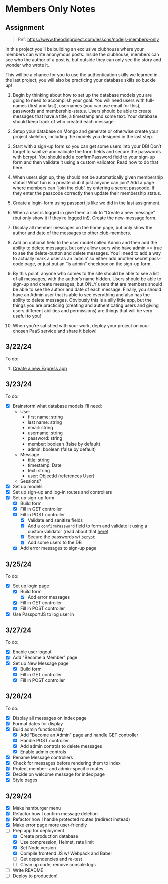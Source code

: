 # Members Only Notes

## Assignment
> Ref: https://www.theodinproject.com/lessons/nodejs-members-only

In this project you’ll be building an exclusive clubhouse where your members can write anonymous posts. Inside the clubhouse, members can see who the author of a post is, but outside they can only see the story and wonder who wrote it.

This will be a chance for you to use the authentication skills we learned in the last project, you will also be practicing your database skills so buckle up!

1. Begin by thinking about how to set up the database models you are going to need to accomplish your goal. You will need users with full-names (first and last), usernames (you can use email for this), passwords and membership-status. Users should be able to create messages that have a title, a timestamp and some text. Your database should keep track of who created each message.

1. Setup your database on Mongo and generate or otherwise create your project skeleton, including the models you designed in the last step.

1. Start with a sign-up form so you can get some users into your DB! Don’t forget to sanitize and validate the form fields and secure the passwords with bcrypt. You should add a confirmPassword field to your sign-up form and then validate it using a custom validator. Read how to do that here.

1. When users sign up, they should not be automatically given membership status! What fun is a private club if just anyone can join? Add a page where members can “join the club” by entering a secret passcode. If they enter the passcode correctly then update their membership status.

1. Create a login-form using passport.js like we did in the last assignment.

1. When a user is logged in give them a link to “Create a new message” (but only show it if they’re logged in!). Create the new-message form.

1. Display all member messages on the home page, but only show the author and date of the messages to other club-members.

1. Add an optional field to the user model called Admin and then add the ability to delete messages, but only allow users who have admin == true to see the delete-button and delete messages. You’ll need to add a way to actually mark a user as an ‘admin’ so either add another secret pass-code page, or just put an “is admin” checkbox on the sign-up form.

1. By this point, anyone who comes to the site should be able to see a list of all messages, with the author’s name hidden. Users should be able to sign-up and create messages, but ONLY users that are members should be able to see the author and date of each message. Finally, you should have an Admin user that is able to see everything and also has the ability to delete messages. Obviously this is a silly little app, but the things you are practicing (creating and authenticating users and giving users different abilities and permissions) are things that will be very useful to you!

1. When you’re satisfied with your work, deploy your project on your chosen PaaS service and share it below!

## 3/22/24

To do:
1. [Create a new Express app]("https://developer.mozilla.org/en-US/docs/Learn/Server-side/Express_Nodejs/Tutorial_local_library_website")

## 3/23/24

To do:
- [x] Brainstorm what database models I'll need:
  - User
    - first name: string
    - last name: string
    - email: string
    - username: string
    - password: string
    - member: boolean (false by default)
    - admin: boolean (false by default)
  - Message
    - title: string
    - timestamp: Date
    - text: string
    - user: ObjectId (references User)
  - Sessions?
- [x] Set up models
- [x] Set up sign-up and log-in routes and controllers
- [x] Set up sign-up form
  - [x] Build form
  - [x] Fill in GET controller
  - [x] Fill in POST controller
    - [x] Validate and sanitize fields
    - [x] Add a `confirmPassword` field to form and validate it using a custom validator (read about that [here](https://express-validator.github.io/docs/guides/customizing/))
    - [x] Secure the passwords w/ [`bcrypt`](https://www.npmjs.com/package/bcryptjs)
    - [x] Add some users to the DB
  - [x] Add error messages to sign-up page

## 3/25/24

To do:
- [x] Set up login page
  - [x] Build form
    - [x] Add error messages
  - [x] Fill in GET controller
  - [x] Fill in POST controller
- [x] Use PassportJS to log user in

## 3/27/24

To do:
- [x] Enable user logout
- [x] Add "Become a Member" page
- [x] Set up New Message page
  - [x] Build form
  - [x] Fill in GET controller
  - [x] Fill in POST controller

## 3/28/24

To do:
- [x] Display all messages on index page
- [x] Format dates for display
- [x] Build admin functionality
  - [x] Add "Become an Admin" page and handle GET controller
  - [x] Handle POST controller
  - [x] Add admin controls to delete messages
  - [x] Enable admin controls
- [x] Rename Message controllers
- [x] Check for messages before rendering them to index
- [x] Protect member- and admin-specific routes
- [x] Decide on welcome message for index page
- [x] Style pages

## 3/29/24

- [x] Make hamburger menu
- [x] Refactor how I confirm message deletion
- [x] Refactor how I handle protected routes (redirect instead)
- [x] Make error page more user-friendly
- [ ] Prep app for deployment
  - [x] Create production database
  - [x] Use compression, Helmet, rate limit
  - [x] Set Node version
  - [x] Compile frontend JS w/ Webpack and Babel
  - [ ] Get dependencies and re-test
  - [ ] Clean up code, remove console.logs
- [ ] Write README
- [ ] Deploy to production!

